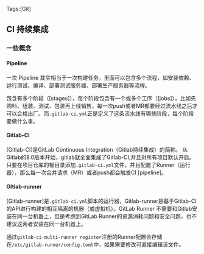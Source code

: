 Tags:[Git]

## CI 持续集成



### 一些概念

#### Pipeline

一次 Pipeline 其实相当于一次构建任务，里面可以包含多个流程，如安装依赖、运行测试、编译、部署测试服务器、部署生产服务器等流程。

包含有多个阶段（[stages]），每个阶段包含有一个或多个工序（[jobs]），比如先购料、组装、测试、包装再上线销售，每一次push或者MR都要经过流水线之后才可以合格出厂。而`.gitlab-ci.yml`正是定义了这条流水线有哪些阶段，每个阶段要做什么事。



#### Gitlab-CI

[Gitlab-CI]是GitLab Continuous Integration（Gitlab持续集成）的简称。
从Gitlab的8.0版本开始，gitlab就全面集成了Gitlab-CI,并且对所有项目默认开启。
只要在项目仓库的根目录添加`.gitlab-ci.yml`文件，并且配置了Runner（运行器），那么每一次合并请求（MR）或者push都会触发CI [pipeline]。



#### GItlab-runner

[Gitlab-runner]是`.gitlab-ci.yml`脚本的运行器，Gitlab-runner是基于Gitlab-CI的API进行构建的相互隔离的机器（或虚拟机）。GitLab Runner 不需要和Gitlab安装在同一台机器上，但是考虑到GitLab Runner的资源消耗问题和安全问题，也不建议这两者安装在同一台机器上。



通过`gitlab-ci-multi-runner register`注册的Runner配置会存储在`/etc/gitlab-runner/config.toml`中，如果需要修改可直接编辑该文件。